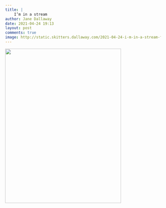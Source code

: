 ```yaml
---
title: |
    I’m in a stream
author: Jane Dallaway
date: 2021-04-24 19:13
layout: post
comments: true
image: http://static.skitters.dallaway.com/2021-04-24-i-m-in-a-stream-fullsize-0.jpeg
---
```




<a href="http://static.skitters.dallaway.com/2021-04-24-i-m-in-a-stream-fullsize-0.jpeg"><img src="http://static.skitters.dallaway.com/2021-04-24-i-m-in-a-stream-thumb-0.jpeg" width="375" height="500"></a>

